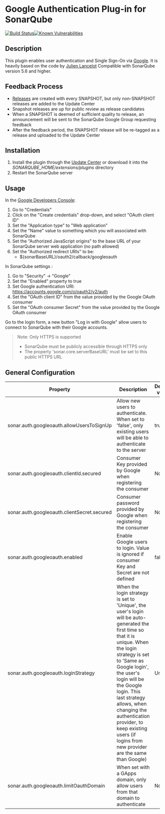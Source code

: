 # Google Authentication Plug-in for SonarQube #
[![Build Status](https://api.travis-ci.org/InfoSec812/sonar-auth-google.svg)](https://travis-ci.org/InfoSec812/sonar-auth-google)[![Known Vulnerabilities](https://snyk.io/test/github/InfoSec812/sonar-auth-google/badge.svg?targetFile=pom.xml)](https://snyk.io/test/github/InfoSec812/sonar-auth-google?targetFile=pom.xml)



## Description ##
This plugin enables user authentication and Single Sign-On via [Google](https://google.com/).
It is heavily based on the code by [Julien Lancelot](https://github.com/SonarQubeCommunity/sonar-auth-bitbucket)
Compatible with SonarQube version 5.6 and higher.

## Feedback Process ##
* [Releases](releases/) are created with every SNAPSHOT, but only non-SNAPSHOT releases are added to the Update Center
* Snapshot releases are up for public review as release candidates
* When a SNAPSHOT is deemed of sufficient quality to release, an announcement will be sent to the SonarQube Google Group requesting feedback
* After the feedback period, the SNAPSHOT release will be re-tagged as a release and uploaded to the Update Center

## Installation ##
1. Install the plugin through the [Update Center](http://docs.sonarqube.org/display/SONAR/Update+Center) or download it into the *SONARQUBE_HOME/extensions/plugins* directory
1. Restart the SonarQube server

## Usage ##
In the [Google Developers Console](https://console.developers.google.com/):
1. Go to "Credentials"
2. Click on the "Create credentials" drop-down, and select "OAuth client ID"
3. Set the "Application type" to "Web application"
4. Set the "Name" value to something which you will associated with SonarQube
5. Set the "Authorized JavaScript origins" to the base URL of your SonarQube server web application (no path allowed)
6. Set the "Authorized redirect URIs" to be:
   * ${sonarBaseURL}/oauth2/callback/googleoauth

In SonarQube settings :
1. Go to "Security" -> "Google"
2. Set the "Enabled" property to true
3. Set Google authentication URI: https://accounts.google.com/o/oauth2/v2/auth
4. Set the "OAuth client ID" from the value provided by the Google OAuth consumer
5. Set the "OAuth consumer Secret" from the value provided by the Google OAuth consumer

Go to the login form, a new button "Log in with Google" allow users to connect to SonarQube with their Google accounts.

> Note: Only HTTPS is supported
> * SonarQube must be publicly accessible through HTTPS only
> * The property 'sonar.core.serverBaseURL' must be set to this public HTTPS URL

## General Configuration ##

Property                                   | Description | Default value
-------------------------------------------| ----------- | -------------
sonar.auth.googleoauth.allowUsersToSignUp  |Allow new users to authenticate. When set to 'false', only existing users will be able to authenticate to the server|true
sonar.auth.googleoauth.clientId.secured    |Consumer Key provided by Google when registering the consumer|None
sonar.auth.googleoauth.clientSecret.secured|Consumer password provided by Google when registering the consumer|None
sonar.auth.googleoauth.enabled             |Enable Google users to login. Value is ignored if consumer Key and Secret are not defined|false
sonar.auth.googleoauth.loginStrategy       |When the login strategy is set to 'Unique', the user's login will be auto-generated the first time so that it is unique. When the login strategy is set to 'Same as Google login', the user's login will be the Google login. This last strategy allows, when changing the authentication provider, to keep existing users (if logins from new provider are the same than Google)|Unique
sonar.auth.googleoauth.limitOauthDomain    |When set with a GApps domain, only allow users from that domain to authenticate|None






